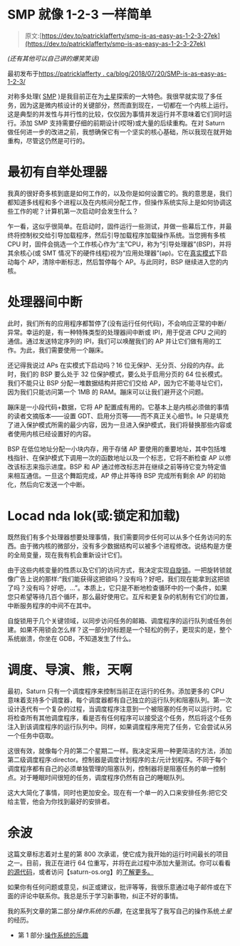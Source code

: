 # SMP 就像 1-2-3 一样简单

> 原文:[https://dev.to/patricklafferty/smp-is-as-easy-as-1-2-3-27ek](https://dev.to/patricklafferty/smp-is-as-easy-as-1-2-3-27ek)

*(还有其他可以自己讲的爆笑笑话)*

最初发布于[https://patricklafferty . ca/blog/2018/07/20/SMP-is-as-easy-as-1-2-3/](https://patricklafferty.ca/blog/2018/07/20/smp-is-as-easy-as-1-2-3/)

对称多处理( [SMP](https://en.wikipedia.org/wiki/Symmetric_multiprocessing) )是我目前正在为[土星](https://saturn-os.org)探索的一大特色。我很早就实现了多任务，因为这是微内核设计的关键部分，然而直到现在，一切都在一个内核上运行。这是典型的并发性与并行性的比较，仅仅因为事情并发运行并不意味着它们同时运行。添加 SMP 支持需要仔细的前期设计(哎呀)或大量的后续重构。在对 Saturn 做任何进一步的改进之前，我想确保它有一个坚实的核心基础，所以我现在就开始重构，尽管这仍然是可行的。

# 最初有自举处理器

我真的很好奇多核到底是如何工作的，以及你是如何设置它的。我的意思是，我们都知道多线程和多个进程以及在内核间分配工作，但操作系统实际上是如何协调这些工作的呢？计算机第一次启动时会发生什么？

乍一看，这似乎很简单。在启动时，固件运行一些测试，并做一些幕后工作，并最终将控制权交给引导加载程序，然后引导加载程序加载操作系统。当您拥有多核 CPU 时，固件会挑选一个工作核心作为“主”CPU，称为“引导处理器”(BSP)，并将其余核心(或 SMT 情况下的硬件线程)视为“应用处理器”(ap)。它在[真实模式](https://en.wikipedia.org/wiki/Real_mode)下启动每个 AP，清除中断标志，然后暂停每个 AP。与此同时，BSP 继续进入您的内核。

# [](#interprocessor-interrupts)处理器间中断

此时，我们所有的应用程序都暂停了(没有运行任何代码)，不会响应正常的中断/异常。幸运的是，有一种特殊类型的处理器间中断或 IPI，用于促进 CPU 之间的通信。通过发送特定序列的 IPI，我们可以唤醒我们的 AP 并让它们做有用的工作。为此，我们需要使用一个蹦床。

还记得我说过 APs 在实模式下启动吗？16 位无保护、无分页、分段的内存。此时，我们的 BSP 要么处于 32 位保护模式，要么处于启用分页的 64 位长模式。我们不能只让 BSP 分配一堆数据结构并把它们交给 AP，因为它不能寻址它们，因为我们只能访问第一个 1MB 的 RAM。蹦床可以让我们避开这个问题。

蹦床是一小段代码+数据，它将 AP 配置成有用的。它基本上是内核必须做的事情的读者文摘版本——设置 GDT、启用分页等——而不真正关心细节。Ie 只是填充了进入保护模式所需的最少内容，因为一旦进入保护模式，我们将替换那些内容或者使用内核已经设置好的内容。

BSP 在低位地址分配一小块内存，用于存储 AP 要使用的重要地址，其中包括堆栈指针、在保护模式下调用一次的函数地址以及一个标志，它将不断检查 AP 以修改该标志来指示进度。BSP 和 AP 通过修改标志并在继续之前等待它变为特定值来相互通信。一旦这个舞蹈完成，AP 停止并等待 BSP 完成所有剩余 AP 的初始化，然后向它发送一个中断。

# [](#locad-nda-lok-or-lock-and-load)Locad nda lok(或:锁定和加载)

既然我们有多个处理器想要处理事情，我们需要同步任何可以从多个任务访问的东西。由于微内核的微部分，没有多少数据结构可以被多个进程修改。说结构是方便的全局变量，现在我有机会重新设计它们。

由于这些内核变量的性质以及它们的访问方式，我决定实现[自旋锁](https://en.wikipedia.org/wiki/Spinlock)。一把旋转锁就像广告上说的那样:“我们能获得这把锁吗？没有吗？好吧，我们现在能拿到这把锁了吗？没有吗？好吧，...”。本质上，它只是不断地检查循环中的一个条件，如果您只希望等待几百个循环，那么最好使用它。互斥和更复杂的机制有它们的位置，中断服务程序的中间不在其中。

自旋锁用于几个关键领域，以同步访问任务的邮箱、调度程序的运行队列或任务创建。如果不用锁会怎么样？这一部分的标题是一个轻松的例子，更现实的是，整个系统崩溃，你坐在 GDB，不知道发生了什么。

# [](#schedulers-directors-and-bears-oh-my)调度、导演、熊，天啊

最初，Saturn 只有一个调度程序来控制当前正在运行的任务。添加更多的 CPU 意味着支持多个调度器，每个调度器都有自己独立的运行队列和阻塞队列。第一次设计迭代有一个复杂的过程，当调度程序注意到一个被阻塞的任务可以运行时。它将检查所有其他调度程序，看是否有任何程序可以接受这个任务，然后将这个任务注入到该调度程序的运行队列中。同样，如果调度程序用完了任务，它会尝试从另一个任务中窃取。

这很有效，就像每个月的第二个星期二一样。我决定采用一种更简洁的方法，添加第二级调度程序:director。控制器是调度计划程序的主/元计划程序。不同于每个调度程序都有自己的必须单独管理的阻塞队列，控制器将是阻塞任务的单一控制点。对于睡眠时间很短的任务，调度程序仍然有自己的睡眠队列。

这大大简化了事情，同时也更加安全。现在有一个单一的入口来安排任务:把它交给主管，他会为你找到最好的安排者。

# [](#aftermath)余波

这篇文章标志着对土星的第 800 次承诺，使它成为我开始的运行时间最长的项目之一。目前，我正在进行 64 位重写，并将在此过程中添加大量测试。你可以看看[的源代码](https://github.com/patrick-lafferty/saturn/)，或者访问【saturn-os.org】的[了解更多。](https://saturn-os.org)

如果你有任何问题或意见，纠正或建议，批评等等，我很乐意通过电子邮件或在下面的评论中联系你。我总是乐于学习新事物，纠正不好的事情。

我的系列文章的第二部分*操作系统的乐趣*，在这里我写了我写自己的操作系统*土星*的经历。

*   第 1 部分:[操作系统的乐趣](https://patricklafferty.ca/blog/2018/04/03/the-joy-of-operating-systems/)